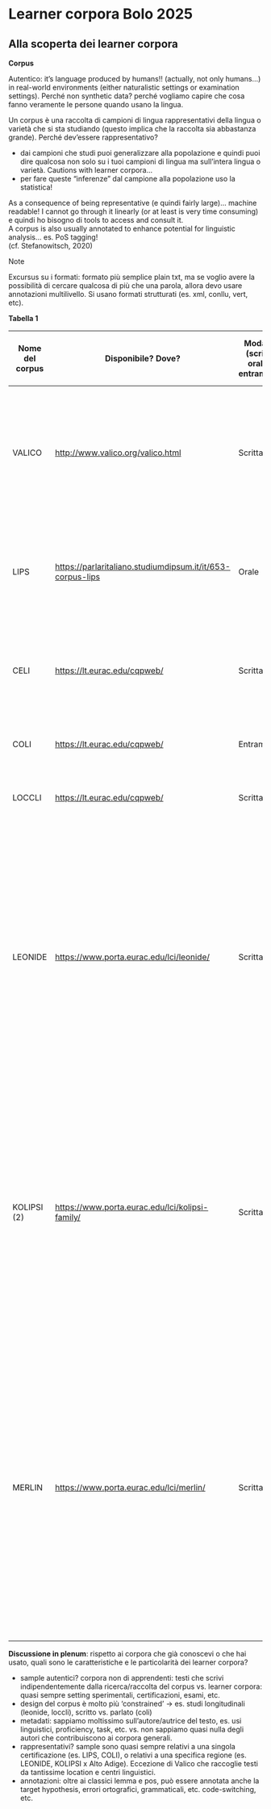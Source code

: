 # Learner corpora Bolo 2025

## Alla scoperta dei learner corpora

**Corpus**

Autentico: it’s language produced by humans!! (actually, not only humans...) in real-world environments (either naturalistic settings or examination settings). Perché non synthetic data? perché vogliamo capire che cosa fanno veramente le persone quando usano la lingua.

Un corpus è una raccolta di campioni di lingua rappresentativi della lingua o varietà che si sta studiando (questo implica che la raccolta sia abbastanza grande). Perché dev’essere rappresentativo?

* dai campioni che studi puoi generalizzare alla popolazione e quindi puoi dire qualcosa non solo su i tuoi campioni di lingua ma sull’intera lingua o varietà. Cautions with learner corpora… 
* per fare queste “inferenze” dal campione alla popolazione uso la statistica!

As a consequence of being representative (e quindi fairly large)... machine readable! I cannot go through it linearly (or at least is very time consuming) e quindi ho bisogno di tools to access and consult it.\
A corpus is also usually annotated to enhance potential for linguistic analysis… es. PoS tagging!\
(cf. Stefanowitsch, 2020)

>[!NOTE]
> Excursus su i formati: formato più semplice plain txt, ma se voglio avere la possibilità di cercare qualcosa di più che una parola, allora devo usare annotazioni multilivello. Si usano formati strutturati (es. xml, conllu, vert, etc).

**Tabella 1**

| Nome del corpus | Disponibile? Dove?                                         | Modalità (scritta, orale o entrambe?) | Metadati (es. L1, CEFR, nazionalità, etc.)                                                                                                                                                                                                                                                                                                                                                                                                                                                                                                                                                                                         | Annotazioni (lemma, pos, dependencies, target hypothesis, errori)                                                   |                                                                                                                                                                    |
|-----------------|------------------------------------------------------------|---------------------------------------|------------------------------------------------------------------------------------------------------------------------------------------------------------------------------------------------------------------------------------------------------------------------------------------------------------------------------------------------------------------------------------------------------------------------------------------------------------------------------------------------------------------------------------------------------------------------------------------------------------------------------------|---------------------------------------------------------------------------------------------------------------------|--------------------------------------------------------------------------------------------------------------------------------------------------------------------|
| VALICO          | http://www.valico.org/valico.html                          | Scritta                               | provenienza (luogo della scuola, probabilmente),<br>tipo scuola,<br>nome scuola,<br>data,<br>consegna (task),<br>scolarizzazione,<br>permanenza (anni in Italia e dove?),<br>lingue conosciute,<br>lingua madre,<br>annualità (?),<br>età,<br>specifiche (=genere)                                                                                                                                                                                                                                                                                                                                                                                               | lemma,<br>pos,<br>correzioni inline                                                                                       |                                                                                                                                                                    |
| LIPS            | https://parlaritaliano.studiumdipsum.it/it/653-corpus-lips | Orale                                 | matricola,<br>anno esame,<br>mese esame,<br>livello esame,<br>sede esame,<br>numero esami svolti dallo stesso candidato,<br>numero evento comunicativo (?),<br>argomento del testo,<br>genere testuale                                                                                                                                                                                                                                                                                                                                                                                                                                                  | lemma (con polirematiche),<br>pos (ma non disponibili, solo disponibili le trascrizioni)                               |                                                                                                                                                                    |
| CELI            | https://lt.eurac.edu/cqpweb/                               | Scritta                               | age group,<br>cefr,<br>exam centre location,<br>task,<br>nationality,<br>sex,<br>genre,<br>type (text type: argomentativo, descrittivo, etc.)                                                                                                                                                                                                                                                                                                                                                                                                                                                                                                           | lemma,<br>pos                                                                                                          |                                                                                                                                                                    |
| COLI            | https://lt.eurac.edu/cqpweb/                               | Entrambe                              | età,<br>cefr,<br>sesso,<br>task,<br>tipo di testo (parlato o scritto)                                                                                                                                                                                                                                                                                                                                                                                                                                                                                                                                                                          | lemma,<br>pos                                                                                                          |                                                                                                                                                                    |
| LOCCLI          | https://lt.eurac.edu/cqpweb/                               | Scritta                               | age,<br>cefr,<br>composition,<br>point in time (longitudinal!!),<br>sex                                                                                                                                                                                                                                                                                                                                                                                                                                                                                                                                                                        | lemma,<br>pos                                                                                                          |                                                                                                                                                                    |
| LEONIDE         | https://www.porta.eurac.edu/lci/leonide/                   | Scritta                               | author_L1,<br>author_age_at_production,<br>author_complete_DE,<br>author_complete_EN,<br>author_complete_IT,<br>author_complete_opinion,<br>author_complete_picture,<br>author_complete_texts,<br>author_gender,<br>author_id,<br>author_multiple_L1,<br>author_participation_y1,<br>author_participation_y2,<br>author_participation_y3,<br>author_special_needs,<br>author_years_in_project,<br>(longitudinal!!)corpus,<br>school_class_id,<br>school_grade_level,<br>school_language,<br>task_id,<br>task_type,<br>task_year,<br>text_id,<br>text_language,<br>time_of_data_collection                                                                                                                                             | ambiguous_alt_1,<br>ambiguous_alt_2,<br>foreign_word,<br>lemma,<br>original,<br>page,<br>paragraph,<br>pos,<br>pos_ud,<br>sentence,<br>target,<br>transcription |                                                                                                                                                                    |
| KOLIPSI (2)     | https://www.porta.eurac.edu/lci/kolipsi-family/            | Scritta                               | author_id,<br>author_gender,<br>author_socioeconomic_status,<br>author_L1,<br>author_father_L1,<br>author_mother_L1,<br>author_language_environment,<br>author_environment,<br>author_language_group_affiliation,<br>author_L2_dialect_competence,<br>author_proficiency_level,<br>author_L2_school_grade,<br>dialang_test,<br>doc,<br>exam_type,<br>text_language,<br>school_type,<br>school_language,<br>cefr_appropriateness,<br>cefr_orthography,<br>cefr_grammar,<br>cefr_lex_accuracy,<br>cefr_lex_diversity,<br>cefr_coherence                                                                                                                                                                                      | ambiguous_alt,<br>foreign_word (!!),<br>lemma,<br>original,<br>paragraph,<br>pos,<br>pos_ud,<br>sentence,<br>target,<br>transcription                   |                                                                                                                                                                    |
| MERLIN          | https://www.porta.eurac.edu/lci/merlin/                    | Scritta                               | _author_id,<br>_author,<br>_author_L1,<br>_author_age,<br>_author_gender,<br>_rating_coherence,<br>_rating_coherence2,<br>_rating_fair_cefr,<br>_rating_fair_cefr_rough,<br>_rating_general_linguistic_range,<br>_rating_general_linguistic_range2,<br>_rating_grammatical_accuracy,<br>_rating_grammatical_accuracy2,<br>_rating_orthography,<br>_rating_orthography2,<br>_rating_sociolinguistic_appropriateness,<br>_rating_sociolinguistic_appropriateness2,<br>_rating_vocabulary_control,<br>_rating_vocabulary_control2,<br>_rating_vocabulary_range,<br>_rating_vocabulary_range2,<br>_task_formality,<br>_task_id,<br>_task_topic,<br>_task_topic_en,<br>_task_type,<br>_task_versions,<br>_test_language,<br>_test_level_cefr,<br>_text_type |                                                                                                           lemma,<br> pos,<br>target hypothesis,<br>vari errori grammaticali,<br>ortografici,<br>intelligibility,<br>vocabulary,<br>cohesion/coherence,<br>sociolinguistic appropriateness, pragmatics |

**Discussione in plenum**: rispetto ai corpora che già conoscevi o che hai usato, quali sono le caratteristiche e le particolarità dei learner corpora? 

* sample autentici? corpora non di apprendenti: testi che scrivi indipendentemente dalla ricerca/raccolta del corpus vs. learner corpora: quasi sempre setting sperimentali, certificazioni, esami, etc.
* design del corpus è molto più ‘constrained’ -> es. studi longitudinali (leonide, loccli), scritto vs. parlato (coli)
* metadati: sappiamo moltissimo sull’autore/autrice del testo, es. usi linguistici, proficiency, task, etc. vs. non sappiamo quasi nulla degli autori che contribuiscono ai corpora generali.
* rappresentativi? sample sono quasi sempre relativi a una singola certificazione (es. LIPS, COLI), o relativi a una specifica regione (es. LEONIDE, KOLIPSI x Alto Adige). Eccezione di Valico che raccoglie testi da tantissime location e centri linguistici.
* annotazioni: oltre ai classici lemma e pos, può essere annotata anche la target hypothesis, errori ortografici, grammaticali, etc. code-switching, etc.

